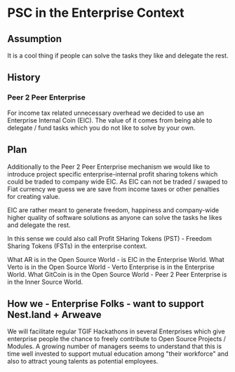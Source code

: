 # PSC in the Enterprise Context

## Assumption
It is a cool thing if people can solve the tasks they like and delegate the rest.

## History
### Peer 2 Peer Enterprise  
For income tax related unnecessary overhead we decided to use an Enterprise Internal Coin (EIC). The value of it comes from being able to delegate / fund tasks which you do not like to solve by your own.

## Plan
Additionally to the Peer 2 Peer Enterprise mechanism we would like to introduce project specific enterprise-internal profit sharing tokens which could be traded to 
company wide EIC. As EIC can not be traded / swaped to Fiat currency we guess we are save from income taxes or other penalties for creating value. 

EIC are rather meant to generate freedom, happiness and company-wide higher quality of software solutions as anyone can solve the tasks he likes and delegate the rest. 

In this sense we could also call Profit SHaring Tokens (PST) - Freedom Sharing Tokens (FSTs) in the enterprise context.

What AR is in the Open Source World - is EIC in the Enterprise World.
What Verto is in the Open Source World - Verto Enterprise is in the Enterprise World.
What GitCoin is in the Open Source World - Peer 2 Peer Enterprise is in the Inner Source World.


## How we - Enterprise Folks - want to support Nest.land + Arweave
We will facilitate regular TGIF Hackathons in several Enterprises which give enterprise people the chance to freely contribute to Open Source Projects / Modules.
A growing number of managers seems to understand that this is time well invested to support mutual education among "their workforce" and also to attract young talents as potential employees.
